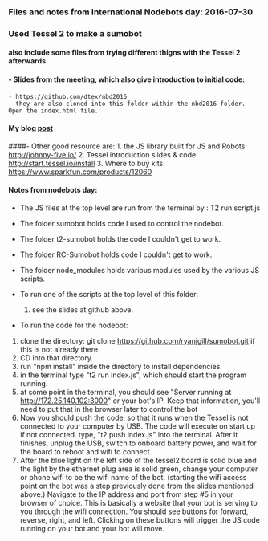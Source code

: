 ### Files and notes from International Nodebots day: 2016-07-30
### Used Tessel 2 to make a sumobot
#### also include some files from trying different thigns with the Tessel 2 afterwards.

#### - Slides from the meeting, which also give introduction to initial code: 
    - https://github.com/dtex/nbd2016
    - they are also cloned into this folder within the nbd2016 folder. Open the index.html file. 
#### My blog <a href="http://justingosses.com/nodebots/">post</a>

####- Other good resource are: 
    1. the JS library built for JS and Robots: http://johnny-five.io/ 
    2. Tessel introduction slides & code: http://start.tessel.io/install
    3. Where to buy kits: https://www.sparkfun.com/products/12060

#### Notes from nodebots day: 

- The JS files at the top level are run from the terminal by :  T2 run script.js
- The folder sumobot holds code I used to control the nodebot. 
- The folder t2-sumobot holds the code I couldn't get to work.
- The folder RC-Sumobot holds code I couldn't get to work. 
- The folder node_modules holds various modules used by the various JS scripts. 

- To run one of the scripts at the top level of this folder:
    1. see the slides at github above. 
- To run the code for the nodebot: 
1. clone the directory: git clone https://github.com/ryanjgill/sumobot.git if this is not already there. 
2. CD into that directory. 
3. run "npm install" inside the directory to install dependencies. 
4. in the terminal type "t2 run index.js", which should start the program running. 
5. at some point in the terminal, you should see "Server running at http://172.25.140.102:3000" or your bot's IP. Keep that information, you'll need to put that in the browser later to control the bot
6. Now you should push the code, so that it runs when the Tessel is not connected to your computer by USB. The code will execute on start up if not connected. type, "t2 push index.js" into the terminal. After it finishes, unplug the USB, switch to onboard battery power, and wait for the board to reboot and wifi to connect. 
7. After the blue light on the left side of the tessel2 board is solid blue and the light by the ethernet plug area is solid green, change your computer or phone wifi to be the wifi name of the bot. (starting the wifi access point on the bot was a step previously done from the slides mentioned above.) Navigate to the IP address and port from step #5 in your browser of choice. This is basically a website that your bot is serving to you through the wifi connection. You should see buttons for forward, reverse, right, and left. Clicking on these buttons will trigger the JS code running on your bot and your bot will move. 

